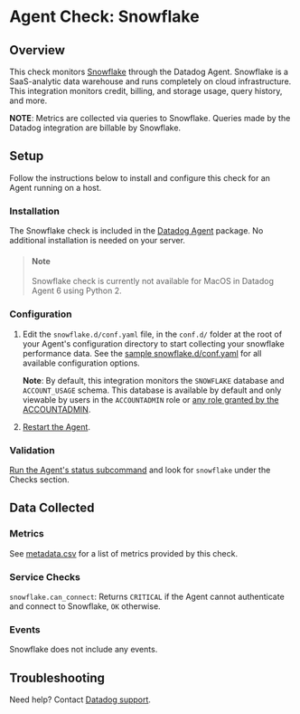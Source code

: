 # Agent Check: Snowflake

## Overview

This check monitors [Snowflake][1] through the Datadog Agent. Snowflake is a SaaS-analytic data warehouse and runs completely on cloud infrastructure. 
This integration monitors credit, billing, and storage usage, query history, and more.

**NOTE**: Metrics are collected via queries to Snowflake. Queries made by the Datadog integration are billable by Snowflake.

## Setup

Follow the instructions below to install and configure this check for an Agent running on a host.

### Installation

The Snowflake check is included in the [Datadog Agent][2] package.
No additional installation is needed on your server.

> #### Note
> Snowflake check is currently not available for MacOS in Datadog Agent 6 using Python 2.

### Configuration

1. Edit the `snowflake.d/conf.yaml` file, in the `conf.d/` folder at the root of your Agent's configuration directory to start collecting your snowflake performance data. See the [sample snowflake.d/conf.yaml][3] for all available configuration options.

    **Note**: By default, this integration monitors the `SNOWFLAKE` database and `ACCOUNT_USAGE` schema.
    This database is available by default and only viewable by users in the `ACCOUNTADMIN` role or [any role granted by the ACCOUNTADMIN][8].

2. [Restart the Agent][4].

### Validation

[Run the Agent's status subcommand][5] and look for `snowflake` under the Checks section.

## Data Collected

### Metrics

See [metadata.csv][6] for a list of metrics provided by this check.

### Service Checks

`snowflake.can_connect`: Returns `CRITICAL` if the Agent cannot authenticate and connect to Snowflake, `OK` otherwise.

### Events

Snowflake does not include any events.

## Troubleshooting

Need help? Contact [Datadog support][7].

[1]: https://www.snowflake.com/
[2]: https://docs.datadoghq.com/agent/kubernetes/integrations/
[3]: https://github.com/DataDog/integrations-core/blob/master/snowflake/datadog_checks/snowflake/data/conf.yaml.example
[4]: https://docs.datadoghq.com/agent/guide/agent-commands/#start-stop-and-restart-the-agent
[5]: https://docs.datadoghq.com/agent/guide/agent-commands/#agent-status-and-information
[6]: https://github.com/DataDog/integrations-core/blob/master/snowflake/metadata.csv
[7]: https://docs.datadoghq.com/help/
[8]: https://docs.snowflake.com/en/sql-reference/account-usage.html#enabling-account-usage-for-other-roles
